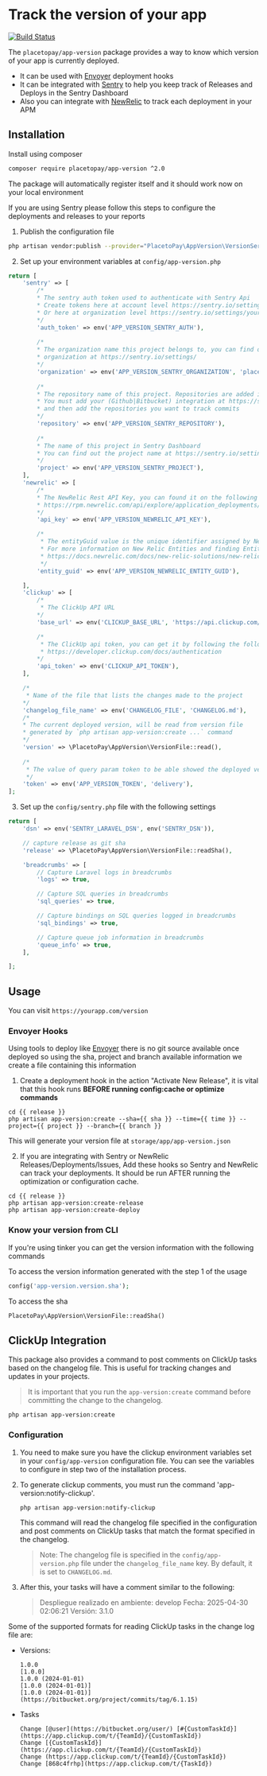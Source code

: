 # Track the version of your app

[![Build Status](https://travis-ci.org/placetopay-org/app-version.svg?branch=master)](https://travis-ci.org/placetopay-org/app-version)

The `placetopay/app-version` package provides a way to know which version of your app is currently deployed.

* It can be used with [Envoyer](https://envoyer.io/) deployment hooks
* It can be integrated with [Sentry](https://sentry.io) to help you keep track of Releases and Deploys in the Sentry
  Dashboard
* Also you can integrate with [NewRelic](https://newrelic.com) to track each deployment in your APM

## Installation

Install using composer

```bash
composer require placetopay/app-version ^2.0
```

The package will automatically register itself and it should work now on your local environment

If you are using Sentry please follow this steps to configure the deployments and releases to your reports

1. Publish the configuration file

 ```bash
 php artisan vendor:publish --provider="PlacetoPay\AppVersion\VersionServiceProvider"
 ```

2. Set up your environment variables at `config/app-version.php`

```php
return [
    'sentry' => [
        /*
        * The sentry auth token used to authenticate with Sentry Api
        * Create tokens here at account level https://sentry.io/settings/account/api/auth-tokens/
        * Or here at organization level https://sentry.io/settings/your-organization/developer-settings/
        */
        'auth_token' => env('APP_VERSION_SENTRY_AUTH'),
        
        /*
        * The organization name this project belongs to, you can find out the
        * organization at https://sentry.io/settings/
        */
        'organization' => env('APP_VERSION_SENTRY_ORGANIZATION', 'placetopay'),
        
        /*
        * The repository name of this project. Repositories are added in sentry as integrations.
        * You must add your (Github|Bitbucket) integration at https://sentry.io/settings/your-organization/integrations/
        * and then add the repositories you want to track commits
        */
        'repository' => env('APP_VERSION_SENTRY_REPOSITORY'),
        
        /*
        * The name of this project in Sentry Dashboard
        * You can find out the project name at https://sentry.io/settings/your-organization/projects/
        */
        'project' => env('APP_VERSION_SENTRY_PROJECT'),
    ],
    'newrelic' => [
        /*
        * The NewRelic Rest API Key, you can found it on the following URL when you are logged in
        * https://rpm.newrelic.com/api/explore/application_deployments/create
        */
        'api_key' => env('APP_VERSION_NEWRELIC_API_KEY'),

        /*
         * The entityGuid value is the unique identifier assigned by New Relic to your system components during instrumentation and setup processes.
         * For more information on New Relic Entities and finding Entity GUIDs, see this guide.
         * https://docs.newrelic.com/docs/new-relic-solutions/new-relic-one/core-concepts/what-entity-new-relic/#find
         */
        'entity_guid' => env('APP_VERSION_NEWRELIC_ENTITY_GUID'),

    ],
    'clickup' => [
        /*
         * The ClickUp API URL
        */
        'base_url' => env('CLICKUP_BASE_URL', 'https://api.clickup.com/api/v2'),

        /*
         * The ClickUp api token, you can get it by following the following documentation
         * https://developer.clickup.com/docs/authentication
        */
        'api_token' => env('CLICKUP_API_TOKEN'),
    ],

    /*
     * Name of the file that lists the changes made to the project
    */
    'changelog_file_name' => env('CHANGELOG_FILE', 'CHANGELOG.md'),
    /*
    * The current deployed version, will be read from version file
    * generated by `php artisan app-version:create ...` command
    */
    'version' => \PlacetoPay\AppVersion\VersionFile::read(),
    
    /*
     * The value of query param token to be able showed the deployed version.
     */
    'token' => env('APP_VERSION_TOKEN', 'delivery'),
];
```

3. Set up the `config/sentry.php` file with the following settings
```php
return [
    'dsn' => env('SENTRY_LARAVEL_DSN', env('SENTRY_DSN')),

    // capture release as git sha
    'release' => \PlacetoPay\AppVersion\VersionFile::readSha(),

    'breadcrumbs' => [
        // Capture Laravel logs in breadcrumbs
        'logs' => true,

        // Capture SQL queries in breadcrumbs
        'sql_queries' => true,

        // Capture bindings on SQL queries logged in breadcrumbs
        'sql_bindings' => true,

        // Capture queue job information in breadcrumbs
        'queue_info' => true,
    ],

];
```

## Usage

You can visit `https://yourapp.com/version`

### Envoyer Hooks

Using tools to deploy like [Envoyer](https://envoyer.io) there is no git source available once deployed so using the
sha, project and branch available information we create a file containing this information

1. Create a deployment hook in the action "Activate New Release", it is vital that this hook runs **BEFORE running
   config:cache or optimize commands**

```shell
cd {{ release }}
php artisan app-version:create --sha={{ sha }} --time={{ time }} --project={{ project }} --branch={{ branch }}
```

This will generate your version file at `storage/app/app-version.json`

2. If you are integrating with Sentry or NewRelic Releases/Deployments/Issues, Add these hooks so Sentry and NewRelic
   can track your deployments. It should be run AFTER running the optimization or configuration cache.

```shell
cd {{ release }}
php artisan app-version:create-release
php artisan app-version:create-deploy
``` 

### Know your version from CLI

If you're using tinker you can get the version information with the following commands

To access the version information generated with the step 1 of the usage

```php 
config('app-version.version.sha'); 
```

To access the sha

```php 
PlacetoPay\AppVersion\VersionFile::readSha()
```

## ClickUp Integration
This package also provides a command to post comments on ClickUp tasks based on the changelog file.
This is useful for tracking changes and updates in your projects.

>It is important that you run the `app-version:create` command before committing the change to the changelog.

```shell
php artisan app-version:create
``` 

### Configuration

1. You need to make sure you have the clickup environment variables set in your `config/app-version` configuration file.
   You can see the variables to configure in step two of the installation process.

2. To generate clickup comments, you must run the command 'app-version:notify-clickup'.
    ```shell
    php artisan app-version:notify-clickup
    ``` 

    This command will read the changelog file specified in the configuration and post comments on ClickUp tasks that match the format specified in the changelog.
    > Note: The changelog file is specified in the `config/app-version.php` file under the `changelog_file_name` key.
    By default, it is set to `CHANGELOG.md`.

3. After this, your tasks will have a comment similar to the following:

   >Despliegue realizado en ambiente: develop
   Fecha: 2025-04-30 02:06:21
   Versión: 3.1.0


Some of the supported formats for reading ClickUp tasks in the change log file are:

* Versions:
     ```
  1.0.0
  [1.0.0]
  1.0.0 (2024-01-01)
  [1.0.0 (2024-01-01)]
  [1.0.0 (2024-01-01)](https://bitbucket.org/project/commits/tag/6.1.15) 
     ```

* Tasks
     ```
  Change [@user](https://bitbucket.org/user/) [#{CustomTaskId}](https://app.clickup.com/t/{TeamId}/{CustomTaskId})
  Change [{CustomTaskId}](https://app.clickup.com/t/{TeamId}/{CustomTaskId})
  Change (https://app.clickup.com/t/{TeamId}/{CustomTaskId}) 
  Change [868c4frhp](https://app.clickup.com/t/{TaskId})
     ```
